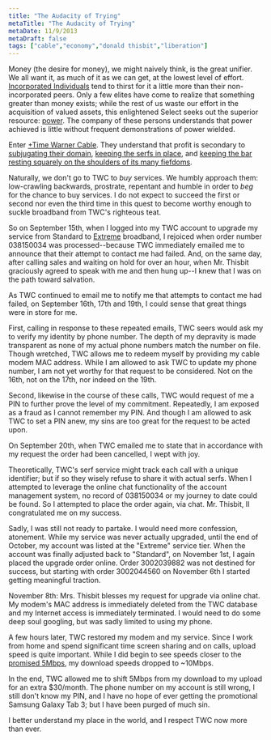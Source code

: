 ```yaml
---
title: "The Audacity of Trying"
metaTitle: "The Audacity of Trying"
metaDate: 11/9/2013
metaDraft: false
tags: ["cable","economy","donald thisbit","liberation"]
---
```


Money (the desire for money), we might naively think, is the great unifier. We all want it, as much of it as we can get, at the lowest level of effort. [Incorporated Individuals](http://www.murrayhillincforcongress.com/) tend to thirst for it a little more than their non-incorporated peers. Only a few elites have come to realize that something greater than money exists; while the rest of us waste our effort in the acquisition of valued assets, this enlightened Select seeks out the superior resource: [power](http://www.imdb.com/title/tt1856010/quotes?item=qt1869599). The company of these persons understands that power achieved is little without frequent demonstrations of power wielded.  
  
Enter [+Time Warner Cable](http://plus.google.com/102458054933108009560). They understand that profit is secondary to [subjugating their domain](http://www.dslreports.com/shownews/Press-Suddenly-Notices-Time-Warner-Cable-a-Predatory-Monopoly-125211), [keeping the serfs in place](http://www.techdirt.com/blog/?company=time+warner+cable), and [keeping the bar resting squarely on the shoulders of its many fiefdoms](http://mitchribar.com/2013/02/time-warner-cable-sucks-for-youtube-twitchtv/).  
  
  
Naturally, we don't go to TWC to _buy_ services. We humbly approach them: low-crawling backwards, prostrate, repentant and humble in order to _beg_ for the chance to buy services. I do not expect to succeed the first or second nor even the third time in this quest to become worthy enough to suckle broadband from TWC's righteous teat.  
  
So on September 15th, when I logged into my TWC account to upgrade my service from Standard to [Extreme](https://plus.google.com/109108822034294687990/posts/F4bkKAZEXEp) broadband, I rejoiced when order number 038150034 was processed--because TWC immediately emailed me to announce that their attempt to contact me had failed. And, on the same day, after calling sales and waiting on hold for over an hour, when Mr. Thisbit graciously agreed to speak with me and then hung up--I knew that I was on the path toward salvation.  
  
As TWC continued to email me to notify me that attempts to contact me had failed, on September 16th, 17th and 19th, I could sense that great things were in store for me.  
  
First, calling in response to these repeated emails, TWC seers would ask my to verify my identity by phone number. The depth of my depravity is made transparent as none of my actual phone numbers match the number on file. Though wretched, TWC allows me to redeem myself by providing my cable modem MAC address. While I am allowed to ask TWC to update my phone number, I am not yet worthy for that request to be considered. Not on the 16th, not on the 17th, nor indeed on the 19th.  
  
Second, likewise in the course of these calls, TWC would request of me a PIN to further prove the level of my commitment. Repeatedly, I am exposed as a fraud as I cannot remember my PIN. And though I am allowed to ask TWC to set a PIN anew, my sins are too great for the request to be acted upon.  
  
On September 20th, when TWC emailed me to state that in accordance with my request the order had been cancelled, I wept with joy.  
  
Theoretically, TWC's serf service might track each call with a unique identifier; but if so they wisely refuse to share it with actual serfs. When I attempted to leverage the online chat functionality of the account management system, no record of 038150034 or my journey to date could be found. So I attempted to place the order again, via chat. Mr. Thisbit, II congratulated me on my success.  
  
Sadly, I was still not ready to partake. I would need more confession, atonement. While my service was never actually upgraded, until the end of October, my account was listed at the "Extreme" service tier. When the account was finally adjusted back to "Standard", on November 1st, I again placed the upgrade order online. Order 3002039882 was not destined for success, but starting with order 3002044560 on November 6th I started getting meaningful traction.  
  
November 8th: Mrs. Thisbit blesses my request for upgrade via online chat. My modem's MAC address is immediately deleted from the TWC database and my Internet access is immediately terminated. I would need to do some deep soul googling, but was sadly limited to using my phone.  
  
A few hours later, TWC restored my modem and my service. Since I work from home and spend significant time screen sharing and on calls, upload speed is quite important. While I did begin to see speeds closer to the [promised 5Mbps](http://www.timewarnercable.com/en/residential-home/internet/internet-service-plans.html), my download speeds dropped to ~10Mbps.  
  
In the end, TWC allowed me to shift 5Mbps from my download to my upload for an extra $30/month. The phone number on my account is still wrong, I still don't know my PIN, and I have no hope of ever getting the promotional Samsung Galaxy Tab 3; but I have been purged of much sin.  
  
I better understand my place in the world, and I respect TWC now more than ever.